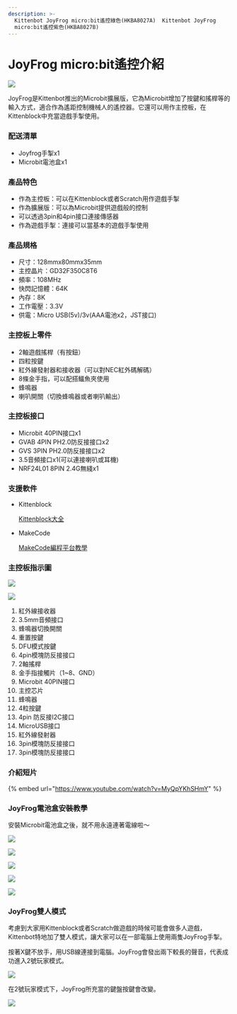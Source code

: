 ```yaml
---
description: >-
  Kittenbot JoyFrog micro:bit遙控綠色(HKBA8027A)  Kittenbot JoyFrog
  micro:bit遙控紫色(HKBA8027B)
---
```


# JoyFrog micro:bit遙控介紹

![](https://kittenbothk.readthedocs.io/en/latest/\_images/joyfrog1.png)

JoyFrog是Kittenbot推出的Microbit擴展版，它為Microbit增加了按鍵和搖桿等的輸入方式，適合作為遙距控制機械人的遙控器。它還可以用作主控板，在Kittenblock中充當遊戲手掣使用。

### 配送清單

* Joyfrog手掣x1
* Microbit電池盒x1

### 產品特色

* 作為主控板：可以在Kittenblock或者Scratch用作遊戲手掣
* 作為擴展版：可以為Microbit提供遊戲般的控制
* 可以透過3pin和4pin接口連接傳感器
* 作為遊戲手掣：連接可以當基本的遊戲手掣使用

### 產品規格

* 尺寸：128mmx80mmx35mm
* 主控晶片：GD32F350C8T6
* 頻率：108MHz
* 快閃記憶體：64K
* 內存：8K
* 工作電壓：3.3V
* 供電：Micro USB(5v)/3v(AAA電池x2，JST接口)

### 主控板上零件

* 2軸遊戲搖桿（有按鈕）
* 四粒按鍵
* 紅外線發射器和接收器（可以對NEC紅外碼解碼）
* 8條金手指，可以配搭鱷魚夾使用
* 蜂鳴器
* 喇叭開關（切換蜂鳴器或者喇叭輸出）

### 主控板接口

* Microbit 40PIN接口x1
* GVAB 4PIN PH2.0防反接接口x2
* GVS 3PIN PH2.0防反接接口x2
* 3.5音頻接口x1(可以連接喇叭或耳機)
* NRF24L01 8PIN 2.4G無綫x1

### 支援軟件

*   Kittenblock

    [Kittenblock大全](../../programmingplatforms/kittenblock/)
*   MakeCode

    [MakeCode編程平台教學](../../programmingplatforms/makecode/)

### 主控板指示圖

![](https://kittenbothk.readthedocs.io/en/latest/\_images/joyfrog\_diag1.png)

![](https://kittenbothk.readthedocs.io/en/latest/\_images/joyfrog\_diag2.png)

1. 紅外線接收器
2. 3.5mm音頻接口
3. 蜂鳴器切換開關
4. 重置按鍵
5. DFU模式按鍵
6. 4pin模塊防反接接口
7. 2軸搖桿
8. 金手指接觸片（1\~8、GND）
9. Microbit 40PIN接口
10. 主控芯片
11. 蜂鳴器
12. 4粒按鍵
13. 4pin 防反接I2C接口
14. MicroUSB接口
15. 紅外線發射器
16. 3pin模塊防反接接口
17. 3pin模塊防反接接口

### 介紹短片

{% embed url="https://www.youtube.com/watch?v=MyQpYKhSHmY" %}

### JoyFrog電池盒安裝教學

安裝Microbit電池盒之後，就不用永遠連著電線啦～

![](https://kittenbothk.readthedocs.io/en/latest/\_images/joyfrog\_bat1.png)

![](https://kittenbothk.readthedocs.io/en/latest/\_images/joyfrog\_bat2.png)

![](https://kittenbothk.readthedocs.io/en/latest/\_images/joyfrog\_bat3.png)

![](https://kittenbothk.readthedocs.io/en/latest/\_images/joyfrog\_bat4.png)

![](https://kittenbothk.readthedocs.io/en/latest/\_images/joyfrog\_bat5.png)

### JoyFrog雙人模式

考慮到大家用Kittenblock或者Scratch做遊戲的時候可能會做多人遊戲，Kittenbot特地加了雙人模式，讓大家可以在一部電腦上使用兩隻JoyFrog手掣。

按著X鍵不放手，用USB線連接到電腦。JoyFrog會發出兩下較長的聲音，代表成功進入2號玩家模式。

![](https://kittenbothk.readthedocs.io/en/latest/\_images/joyfrog\_2p1.png)

在2號玩家模式下，JoyFrog所充當的鍵盤按鍵會改變。

![](https://kittenbothk.readthedocs.io/en/latest/\_images/joyfrog\_2p2.png)
